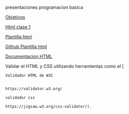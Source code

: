 presentaciones programacion basica

<a href="objetivos.html">Objetivos</a>

<a href="html.html">Html clase 1</a>


<a href="html-template.html">Plantilla html</a>

<a href="https://github.com/ejecutortecnico/ejecutortecnico.github.io/blob/main/html-template.html">Github Plantilla html</a>


<a href="https://developer.mozilla.org/es/docs/Web/HTML">Documentacion HTML</a>


Validar el HTML y CSS utilizando herramientas como el [
    
    Validador HTML de W3C
    
    
    https://validator.w3.org/ 
    
    validador css

    https://jigsaw.w3.org/css-validator/).

